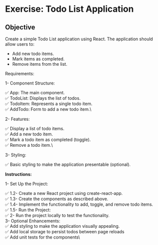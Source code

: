 # Exercise: Todo List Application
## Objective

Create a simple Todo List application using React. The application should allow users to:
- Add new todo items.
- Mark items as completed.
- Remove items from the list.

Requirements:

1- Component Structure:

✅ App: The main component.\
✅ TodoList: Displays the list of todos.\
✅ TodoItem: Represents a single todo item.\
✅ AddTodo: Form to add a new todo item.\

2- Features:

✅ Display a list of todo items.\
✅ Add a new todo item.\
✅ Mark a todo item as completed (toggle).\
✅ Remove a todo item.\

3- Styling:

✅ Basic styling to make the application presentable (optional).

**Instructions:**

1- Set Up the Project:

✅ 1.2- Create a new React project using create-react-app.\
✅ 1.3- Create the components as described above.\
✅ 1.4- Implement the functionality to add, toggle, and remove todo items.\
✅ 1.5- Run the Project:\
✅ 2- Run the project locally to test the functionality.\
3- Optional Enhancements:\
✅ Add styling to make the application visually appealing.\
✅ Add local storage to persist todos between page reloads\
✅ Add unit tests for the components\
